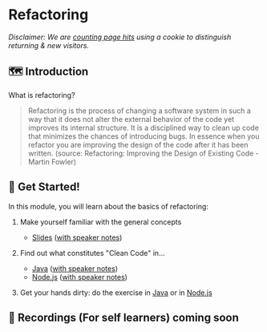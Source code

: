 # Refactoring

_Disclaimer: We are [counting page hits](https://github.wdf.sap.corp/cloud-native-dev/usage-tracker) using a cookie to distinguish returning & new visitors._
<img src="https://cloud-native-dev-usage-tracker.cfapps.sap.hana.ondemand.com/pagehit/cc-materials/refactoring-intro/1x1.png" alt="" height="1" width="1">

## 🗺️ Introduction

What is refactoring?

>Refactoring is the process of changing a software system in such a way that it does not alter the external behavior of the code yet improves its internal structure. It is a disciplined way to clean up code that minimizes the chances of introducing bugs. In essence when you refactor you are improving the design of the code after it has been written. (source: Refactoring: Improving the Design of Existing Code - Martin Fowler)

## 🚀 Get Started!

In this module, you will learn about the basics of refactoring:

1. Make yourself familiar with the general concepts

    - [Slides](https://pages.github.tools.sap/EngineeringCulture/ase/AllLanguages/refactoring-slides/index.html) ([with speaker notes](https://pages.github.tools.sap/EngineeringCulture/ase/AllLanguages/refactoring-slides/index.html?showNotes=true))

1. Find out what constitutes "Clean Code" in...

    - [Java](https://pages.github.tools.sap/EngineeringCulture/ase/AllLanguages/cleanCode-slides/index.html?tags=java) ([with speaker notes](https://pages.github.tools.sap/EngineeringCulture/ase/AllLanguages/cleanCode-slides/index.html?tags=java&showNotes=true))
    - [Node.js](https://pages.github.tools.sap/EngineeringCulture/ase/AllLanguages/cleanCode-slides/index.html?tags=javascript) ([with speaker notes](https://pages.github.tools.sap/EngineeringCulture/ase/AllLanguages/cleanCode-slides/index.html?tags=javascript&showNotes=true))

1. Get your hands dirty: do the exercise in [Java](../java/) or in [Node.js](../nodejs/)

## 🎥 Recordings (For self learners) coming soon

